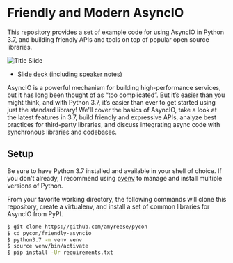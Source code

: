 # Friendly and Modern AsyncIO

This repository provides a set of example code for using
AsyncIO in Python 3.7, and building friendly APIs and tools
on top of popular open source libraries.

![[Title Slide](https://speakerdeck.com/amyreese/friendly-and-modern-asyncio)](https://raw.githubusercontent.com/amyreese/pycon/master/friendly-asyncio/thumbnail.jpg)

* [Slide deck (including speaker notes)](https://www.dropbox.com/s/m3118hs1vf9cyfx/Friendly%20and%20Modern%20AsyncIO%20with%20notes.pdf?dl=0)

AsyncIO is a powerful mechanism for building high-performance services,
but it has long been thought of as “too complicated”. But it’s easier
than you might think, and with Python 3.7, it’s easier than ever to get
started using just the standard library! We'll cover the basics of AsyncIO,
take a look at the latest features in 3.7, build friendly and expressive
APIs, analyze best practices for third-party libraries, and discuss
integrating async code with synchronous libraries and codebases.


## Setup

Be sure to have Python 3.7 installed and available in your
shell of choice.  If you don't already, I recommend using
[pyenv][] to manage and install multiple versions of Python.

From your favorite working directory, the following commands
will clone this repository, create a virtualenv, and install
a set of common libraries for AsyncIO from PyPI.

```bash
$ git clone https://github.com/amyreese/pycon
$ cd pycon/friendly-asyncio
$ python3.7 -m venv venv
$ source venv/bin/activate
$ pip install -Ur requirements.txt
```

[pyenv]: https://github.com/pyenv/pyenv-installer
